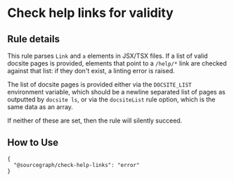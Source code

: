 # Check help links for validity

## Rule details

This rule parses `Link` and `a` elements in JSX/TSX files. If a list of valid
docsite pages is provided, elements that point to a `/help/*` link are checked
against that list: if they don't exist, a linting error is raised.

The list of docsite pages is provided either via the `DOCSITE_LIST` environment
variable, which should be a newline separated list of pages as outputted by
`docsite ls`, or via the `docsiteList` rule option, which is the same data as
an array.

If neither of these are set, then the rule will silently succeed.

## How to Use

```jsonc
{
  "@sourcegraph/check-help-links": "error"
}
```
